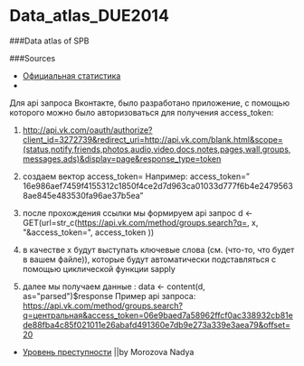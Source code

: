 Data_atlas_DUE2014
==================

###Data atlas of SPB



###Sources

- [Официальная статистика](http://gov.spb.ru/helper/new_stat/)
- 
Для api запроса Вконтакте, было разработано приложение, с помощью которого можно было авторизоваться для получения access_token: 

1. http://api.vk.com/oauth/authorize?client_id=3272739&redirect_uri=http://api.vk.com/blank.html&scope=(status,notify,friends,photos,audio,video,docs,notes,pages,wall,groups,messages,ads)&display=page&response_type=token

2. создаем вектор access_token=
Например: access_token=” 16e986aef7459f4155312c1850f4ce2d7d963ca01033d777f6b4e24795638ae845e483530fa96ae37b5ea”
3. после прохождения ссылки мы формируем api запрос
d <- GET(url=str_c(https://api.vk.com/method/groups.search?q=,  x, "&access_token=", access_token ))
4. в качестве x будут выступать ключевые слова (см. (что-то, что будет в вашем файле)),  которые будут автоматически подставляться с помощью циклической функции sapply
5. далее мы получаем данные : data <- content(d, as="parsed")$response
Пример api запроса: 
https://api.vk.com/method/groups.search?q=центральная&access_token=06e9baed7a58962ffcf0ac338932cb81ede88fba4c85f021011e26abafd491360e7db9e273a339e3aea79&offset=20
- [Уровень преступности](http://crimestat.ru/opendata) ||by Morozova Nadya

